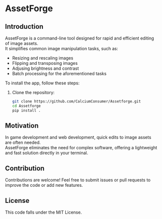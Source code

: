 # AssetForge

## Introduction

AssetForge is a command-line tool designed for rapid and efficient editing of image assets.\
It simplifies common image manipulation tasks, such as:
- Resizing and rescaling images
- Flipping and transposing images
- Adjusing brightness and contrast
- Batch processing for the aforementioned tasks

To install the app, follow these steps:

1. Clone the repository:
   ```bash
   git clone https://github.com/CalciumConsumer/Assetforge.git
   cd Assetforge
   pip install .
## Motivation

In game development and web development, quick edits to image assets are often needed.\
AssetForge eliminates the need for complex software, offering a lightweight and fast solution directly in your terminal.

## Contribution
Contributions are welcome! Feel free to submit issues or pull requests to improve the code or add new features.

## License 
This code falls under the MIT License.
